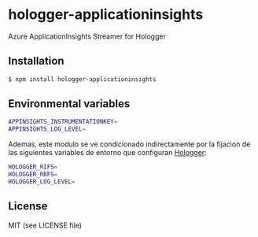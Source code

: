 # hologger-applicationinsights

Azure ApplicationInsights Streamer for Hologger




## Installation

```bash
$ npm install hologger-applicationinsights
```




## Environmental variables

```bash
APPINSIGHTS_INSTRUMENTATIONKEY=
APPINSIGHTS_LOG_LEVEL=
```

Ademas, este modulo se ve condicionado indirectamente por la fijacion de las 
siguientes variables de entorno que configuran [Hologger]():  

```bash
HOLOGGER_RIFS=
HOLOGGER_RBFS=
HOLOGGER_LOG_LEVEL=
```




## License

MIT (see LICENSE file)
